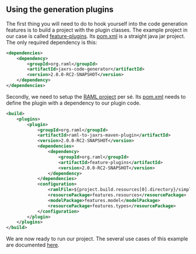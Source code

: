 ## Using the generation plugins
The first thing you will need to do to hook yourself into the code generation features is to build a project with the plugin classes.
The example project in our case is called [feature-plugins](feature-plugins/). Its [pom.xml](feature-plugins/pom.xml) is a straight
java jar project. The only required dependency is this:

```xml
<dependencies>
    <dependency>
        <groupId>org.raml</groupId>
        <artifactId>jaxrs-code-generator</artifactId>
        <version>2.0.0-RC2-SNAPSHOT</version>
    </dependency>
</dependencies>
```

Secondly, we need to setup the [RAML project](feature-raml-project/) per sé.  Its [pom.xml](feature-raml-project/pom.xml) needs to define
the plugin with a dependency to our plugin code.

```xml
<build>
    <plugins>
        <plugin>
            <groupId>org.raml</groupId>
            <artifactId>raml-to-jaxrs-maven-plugin</artifactId>
            <version>2.0.0-RC2-SNAPSHOT</version>
            <dependencies>
                <dependency>
                    <groupId>org.raml</groupId>
                    <artifactId>feature-plugins</artifactId>
                    <version>2.0.0-RC2-SNAPSHOT</version>
                </dependency>
            </dependencies>
            <configuration>
                <ramlFile>${project.build.resources[0].directory}/simple-example-types.raml</ramlFile>
                <resourcePackage>features.resources</resourcePackage>
                <modelPackage>features.model</modelPackage>
                <resourcePackage>features.types</resourcePackage>
            </configuration>
        </plugin>
    </plugins>
</build>
```

We are now ready to run our project. The several use cases of this example are documented [here](USE_CASES.md).
